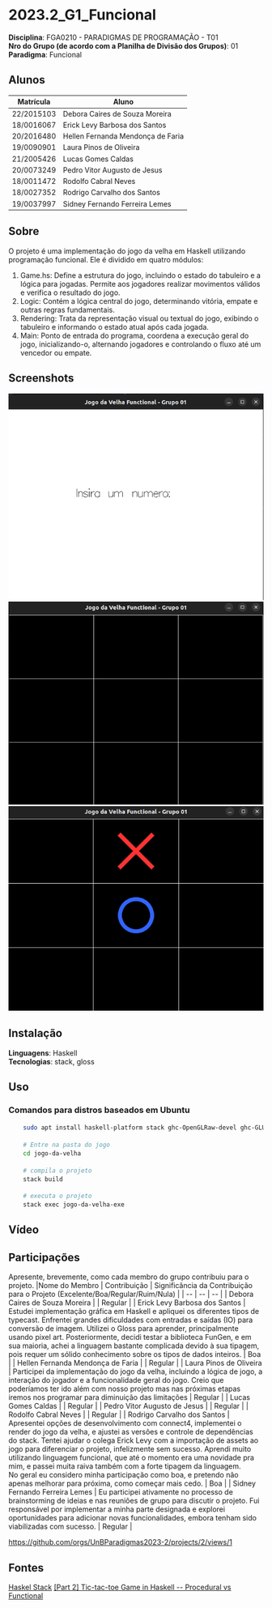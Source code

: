 # 2023.2_G1_Funcional

**Disciplina**: FGA0210 - PARADIGMAS DE PROGRAMAÇÃO - T01 <br>
**Nro do Grupo (de acordo com a Planilha de Divisão dos Grupos)**: 01<br>
**Paradigma**: Funcional<br>

## Alunos
|Matrícula | Aluno |
| -- | -- |
| 22/2015103  |  Debora Caires de Souza Moreira |
| 18/0016067  |  Erick Levy Barbosa dos Santos |
| 20/2016480  |  Hellen Fernanda Mendonça de Faria |
| 19/0090901  |  Laura Pinos de Oliveira |
| 21/2005426  |  Lucas Gomes Caldas |
| 20/0073249  |  Pedro Vitor Augusto de Jesus |
| 18/0011472  |  Rodolfo Cabral Neves |
| 18/0027352  |  Rodrigo Carvalho dos Santos |
| 19/0037997  |  Sidney Fernando Ferreira Lemes |


## Sobre 
O projeto é uma implementação do jogo da velha em Haskell utilizando programação funcional. Ele é dividido em quatro módulos:

1. Game.hs: Define a estrutura do jogo, incluindo o estado do tabuleiro e a lógica para jogadas. Permite aos jogadores realizar movimentos válidos e verifica o resultado do jogo.
2. Logic: Contém a lógica central do jogo, determinando vitória, empate e outras regras fundamentais.
3. Rendering: Trata da representação visual ou textual do jogo, exibindo o tabuleiro e informando o estado atual após cada jogada.
4. Main: Ponto de entrada do programa, coordena a execução geral do jogo, inicializando-o, alternando jogadores e controlando o fluxo até um vencedor ou empate.

## Screenshots
![screenshot_3](screenshots/screenshot3.png)
![screenshot_1](screenshots/screenshot_1.png)
![screenshot_2](screenshots/screenshot_2.png)

## Instalação 
**Linguagens**: Haskell<br>
**Tecnologias**: stack, gloss<br>

## Uso 

### Comandos para distros baseados em Ubuntu

```bash
    sudo apt install haskell-platform stack ghc-OpenGLRaw-devel ghc-GLURaw-devel -y
    
    # Entre na pasta do jogo
    cd jogo-da-velha
    
    # compila o projeto
    stack build

    # executa o projeto
    stack exec jogo-da-velha-exe
```

## Vídeo
<!-- Adicione 1 ou mais vídeos com a execução do projeto.
Procure: 
(i) Introduzir o projeto;
(ii) Mostrar passo a passo o código, explicando-o, e deixando claro o que é de terceiros, e o que é contribuição real da equipe;
(iii) Apresentar particularidades do Paradigma, da Linguagem, e das Tecnologias, e
(iV) Apresentar lições aprendidas, contribuições, pendências, e ideias para trabalhos futuros.
OBS: TODOS DEVEM PARTICIPAR, CONFERINDO PONTOS DE VISTA.
TEMPO: +/- 15min -->

## Participações
Apresente, brevemente, como cada membro do grupo contribuiu para o projeto.
|Nome do Membro | Contribuição | Significância da Contribuição para o Projeto (Excelente/Boa/Regular/Ruim/Nula) |
| -- | -- | -- |
| Debora Caires de Souza Moreira    |  | Regular |
| Erick Levy Barbosa dos Santos     | Estudei implementação gráfica em Haskell e apliquei os diferentes tipos de typecast. Enfrentei grandes dificuldades com entradas e saídas (IO) para conversão de imagem. Utilizei o Gloss para aprender, principalmente usando pixel art. Posteriormente, decidi testar a biblioteca FunGen, e em sua maioria, achei a linguagem bastante complicada devido à sua tipagem, pois requer um sólido conhecimento sobre os tipos de dados inteiros. | Boa |
| Hellen Fernanda Mendonça de Faria |  | Regular |
| Laura Pinos de Oliveira           | Participei da implementação do jogo da velha, incluindo a lógica de jogo, a interação do jogador e a funcionalidade geral do jogo. Creio que poderíamos ter ido além com nosso projeto mas nas próximas etapas iremos nos programar para diminuição das limitações | Regular |
| Lucas Gomes Caldas                |  | Regular |
| Pedro Vitor Augusto de Jesus      |  | Regular |
| Rodolfo Cabral Neves              |  | Regular |
| Rodrigo Carvalho dos Santos       | Apresentei opções de desenvolvimento com connect4, implementei o render do jogo da velha, e ajustei as versões e controle de dependências do stack. Tentei ajudar o colega Erick Levy com a importação de assets  ao jogo para diferenciar o projeto, infelizmente sem sucesso. Aprendi muito utilizando linguagem funcional, que até o momento era uma novidade pra mim, e passei muita raiva também com a forte tipagem da linguagem.<br>No geral eu considero minha participação como boa, e pretendo não apenas melhorar para próxima, como começar mais cedo. | Boa |
| Sidney Fernando Ferreira Lemes    | Eu participei ativamente no processo de brainstorming de ideias e nas reuniões de grupo para discutir o projeto. Fui responsável por implementar a minha parte designada e explorei oportunidades para adicionar novas funcionalidades, embora tenham sido viabilizadas com sucesso. | Regular |

https://github.com/orgs/UnBParadigmas2023-2/projects/2/views/1

## Fontes
[Haskel Stack](https://docs.haskellstack.org/)
[[Part 2] Tic-tac-toe Game in Haskell -- Procedural vs Functional](https://www.youtube.com/watch?v=VxLvaHpAK-U&t=263s)
